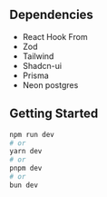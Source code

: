 ## Dependencies

- React Hook From
- Zod
- Tailwind
- Shadcn-ui
- Prisma
- Neon postgres

## Getting Started

```bash
npm run dev
# or
yarn dev
# or
pnpm dev
# or
bun dev
```
